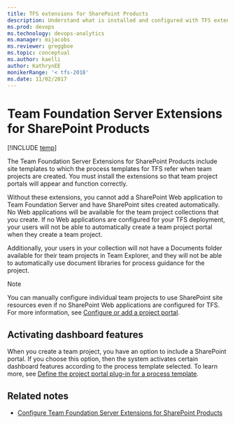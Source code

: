 ```yaml
---
title: TFS extensions for SharePoint Products 
description: Understand what is installed and configured with TFS extensions for SharePoint Products 
ms.prod: devops
ms.technology: devops-analytics
ms.manager: mijacobs
ms.reviewer: greggboe
ms.topic: conceptual
ms.author: kaelli
author: KathrynEE
monikerRange: '< tfs-2018'
ms.date: 11/02/2017
---
```


# Team Foundation Server Extensions for SharePoint Products

[!INCLUDE [temp](./includes/about-sharepoint-deprecation.md)]

The Team Foundation Server Extensions for SharePoint Products include site templates to which the process templates for TFS refer when team projects are created. You must install the extensions so that team project portals will appear and function correctly. 

Without these extensions, you cannot add a SharePoint Web application to Team Foundation Server and have SharePoint sites created automatically. No Web applications will be available for the team project collections that you create. If no Web applications are configured for your TFS deployment, your users will not be able to automatically create a team project portal when they create a team project. 

Additionally, your users in your collection will not have a Documents folder available for their team projects in Team Explorer, and they will not be able to automatically use document libraries for process guidance for the project.

> [!NOTE] 
> You can manually configure individual team projects to use SharePoint site resources even if no SharePoint Web applications are configured for TFS. For more information, see [Configure or add a project portal](configure-or-add-a-project-portal.md).

## Activating dashboard features 

When you create a team project, you have an option to include a SharePoint portal. If you choose this option, then the system activates certain dashboard features according to the process template selected. To learn more, see [Define the project portal plug-in for a process template](../../reference/process-templates/define-project-portal-plug-in.md?toc=/azure/devops/report/toc.json&bc=/azure/devops/report/breadcrumb/toc.json). 

## Related notes

- [Configure Team Foundation Server Extensions for SharePoint Products](/azure/devops/server/install/sharepoint/setup-remote-sharepoint?toc=/azure/devops/report/toc.json&bc=/azure/devops/report/breadcrumb/toc.json) 